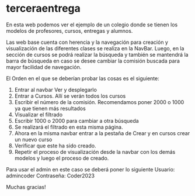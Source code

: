 # terceraentrega

En esta web podemos ver el ejemplo de un colegio donde se tienen los modelos de profesores, cursos, entregas y alumnos.

Las web base cuenta con herencia y la navegación para creación y visualización de las diferentes clases se realiza en la NavBar. Luego, en la sección de cursos se podrá realizar la búsqueda y también se mantendrá la barra de búsqueda en caso se desee cambiar la comisión buscada para mayor facilidad de navegación.

El Orden en el que se deberían probar las cosas es el siguiente:
1. Entrar al navbar Ver y desplegarlo
2. Entrar a Cursos. Allí se verán todos los cursos
3. Escribir el número de la comisión. Recomendamos poner 2000 o 1000 ya que tienen más resultados
4. Visualizar el filtrado
5. Escribir 1000 o 2000 para cambiar a otra búsqueda
6. Se realizará el filtrado en esta misma página.
7. Ahora en la misma navbar entrar a la pestaña de Crear y en cursos crear un nuevo curso
8. Verificar que este ha sido creado.
9. Repetir el proceso de visualización desde la navbar con los demás modelos y luego el proceso de creado.

Para usar el admin en este caso se deberá poner lo siguiente
Usuario: admincoder
Contraseña: Coder2023

Muchas gracias!
